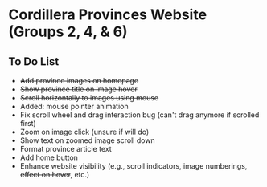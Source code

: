# Cordillera Provinces Website (Groups 2, 4, & 6)
## To Do List
- ~~Add province images on homepage~~
- ~~Show province title on image hover~~
- ~~Scroll horizontally to images using mouse~~
- Added: mouse pointer animation
- Fix scroll wheel and drag interaction bug (can't drag anymore if scrolled first)
- Zoom on image click (unsure if will do)
- Show text on zoomed image scroll down
- Format province article text
- Add home button
- Enhance website visibility (e.g., scroll indicators, image numberings, ~~effect on hover~~, etc.)

